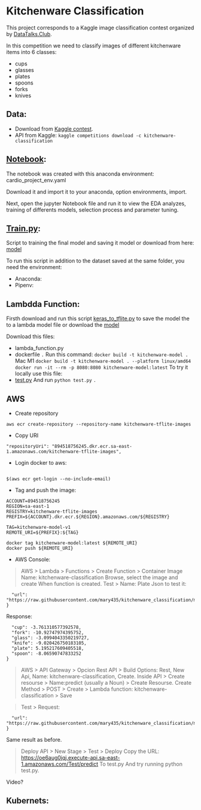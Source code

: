 # Kitchenware Classification

This project corresponds to a Kaggle image classification contest organized by [DataTalks.Club](https://www.kaggle.com/competitions/kitchenware-classification/overview).

In this competition we need to classify images of different kitchenware items into 6 classes:

* cups
* glasses
* plates
* spoons
* forks
* knives

## Data: 
 * Download from [Kaggle contest](https://www.kaggle.com/competitions/kitchenware-classification/data).
 * API from Kaggle:  ```kaggle competitions download -c kitchenware-classification```
 
## [Notebook](notebook.):
The notebook was created with this anaconda environment: cardio_project_env.yaml

Download it and import it to your anaconda, option environments, import.

Next, open the jupyter Notebook file and run it to view the EDA analyzes, training of differents models, selection process and parameter tuning.

## [Train.py](train.py):

Script to training the final model and saving it model or download from here: [model](kitchenware-model.h5)

To run this script in addition to the dataset saved at the same folder, you need the environment:
* Anaconda:
* Pipenv:

## Lambdda Function:
Firsth download and run this script [keras_to_tflite.py](keras_to_tflite.py) to save the model the to a lambda model file or download the [model](kitchenware-model.tflite)

Download this files:
* lambda_function.py
* dockerfile
```.```
Run this command: ```docker build -t kitchenware-model .```
Mac M1 ```docker build -t kitchenware-model . --platform linux/amd64```
```docker run -it --rm -p 8080:8080 kitchenware-model:latest```
To try it locally use this file: 
* [test.py](test.py) And run ```python test.py```
```.```

## AWS 
* Create repository
```pip install awscli
aws ecr create-repository --repository-name kitchenware-tflite-images
```
* Copy URI

```"repositoryUri": "894518756245.dkr.ecr.sa-east-1.amazonaws.com/kitchenware-tflite-images",```

* Login docker to aws:
```aws ecr get-login --no-include-email | sed 's/[0-9a-zA-Z=]\{20,\}PASSWORD/g'

$(aws ecr get-login --no-include-email)
```
* Tag and push the image:
```
ACCOUNT=894518756245
REGION=sa-east-1
REGISTRY=kitchenware-tflite-images
PREFIX=${ACCOUNT}.dkr.ecr.${REGION}.amazonaws.com/${REGISTRY}

TAG=kitchenware-model-v1
REMOTE_URI=${PREFIX}:${TAG}

docker tag kitchenware-model:latest ${REMOTE_URI}
docker push ${REMOTE_URI}

```
* AWS Console:
> AWS > Lambda > Functions > Create Function > Container Image
Name: kitchenware-classification
Browse, select the image and create
> When function is created.
Test > Name: Plate 
Json to test it:
```{
  "url": "https://raw.githubusercontent.com/mary435/kitchenware_classification/main/images/6172.jpg"
}
```
Response: 
```{
  "cup": -3.761310577392578,
  "fork": -10.92747974395752,
  "glass": -3.0994043350219727,
  "knife": -9.020426750183105,
  "plate": 5.195217609405518,
  "spoon": -8.06590747833252
}
```
> AWS > API Gateway > Opcion Rest API > Build
> Options: Rest, New Api, Name: kitchenware-classification, Create.
> Inside API > Create resourse > Name:predict (usually a Noun) > Create Resourse.
> Create Method > POST > Create > Lambda function: kitchenware-classification > Save

>Test > Request:
```{
  "url": "https://raw.githubusercontent.com/mary435/kitchenware_classification/main/images/6172.jpg"
}
```
Same result as before.

>Deploy API > New Stage > Test > Deploy
>Copy the URL: https://oe6aug0jqj.execute-api.sa-east-1.amazonaws.com/Test/predict
To test.py
And try running python test.py.

Video?

## Kubernets:






